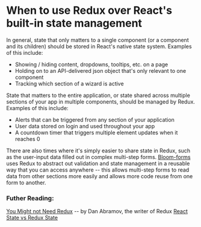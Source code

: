 # When to use Redux over React's built-in state management

In general, state that only matters to a single component (or a component and its children) should be stored in React's native state system. Examples of this include:

- Showing / hiding content, dropdowns, tooltips, etc. on a page
- Holding on to an API-delivered json object that's only relevant to one component
- Tracking which section of a wizard is active

State that matters to the entire application, or state shared across multiple sections of your app in multiple components, should be managed by Redux. Examples of this include:

- Alerts that can be triggered from any section of your application
- User data stored on login and used throughout your app
- A countdown timer that triggers multiple element updates when it reaches 0

There are also times where it's simply easier to share state in Redux, such as the user-input data filled out in complex multi-step forms. [Bloom-forms](https://github.com/vineyard-bloom/bloom-forms) uses Redux to abstract out validation and state management in a reusable way that you can access anywhere -- this allows multi-step forms to read data from other sections more easily and allows more code reuse from one form to another.

### Futher Reading:
[You Might not Need Redux](https://medium.com/@dan_abramov/you-might-not-need-redux-be46360cf367) -- by Dan Abramov, the writer of Redux
[React State vs Redux State](https://spin.atomicobject.com/2017/06/07/react-state-vs-redux-state/)
